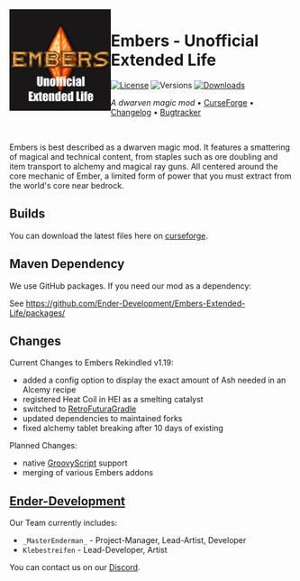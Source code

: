 <img src="project_logo.png" align="left" width="180px"/>

# Embers - Unofficial Extended Life

[![License](https://img.shields.io/github/license/Ender-Development/Embers-Extended-Life.svg)](LICENSE) ![Versions](http://cf.way2muchnoise.eu/versions/minecraft_embers-extended-life_all.svg) [![Downloads](http://cf.way2muchnoise.eu/embers-extended-life.svg)](https://www.curseforge.com/minecraft/mc-mods/embers-extended-life)

*A dwarven magic mod* • [CurseForge](https://legacy.curseforge.com/minecraft/mc-mods/embers-extended-life) • [Changelog](CHANGELOG.md) • [Bugtracker](https://github.com/Ender-Development/Embers-Extended-Life/issues)

<p>&nbsp;</p>

Embers is best described as a dwarven magic mod. It features a smattering of magical and technical content, from staples such as ore doubling and item transport to alchemy and magical ray guns. All centered around the core mechanic of Ember, a limited form of power that you must extract from the world's core near bedrock.

## Builds
You can download the latest files here on [curseforge](https://curseforge.com/minecraft/mc-mods/embers-extended-life).

## Maven Dependency
We use GitHub packages. If you need our mod as a dependency:

See https://github.com/Ender-Development/Embers-Extended-Life/packages/

## Changes

Current Changes to Embers Rekindled v1.19:
- added a config option to display the exact amount of Ash needed in an Alcemy recipe
- registered Heat Coil in HEI as a smelting catalyst
- switched to [RetroFuturaGradle](https://github.com/GTNewHorizons/RetroFuturaGradle)
- updated dependencies to maintained forks
- fixed alchemy tablet breaking after 10 days of existing

Planned Changes:
- native [GroovyScript](https://github.com/CleanroomMC/GroovyScript) support
- merging of various Embers addons

## [Ender-Development](https://github.com/Ender-Development)

Our Team currently includes:
- `_MasterEnderman_` - Project-Manager, Lead-Artist, Developer
- `Klebestreifen` - Lead-Developer, Artist

You can contact us on our [Discord](https://discord.gg/JF7x2vG).
